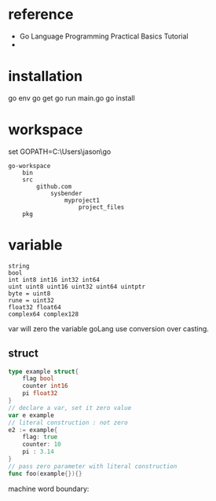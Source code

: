 
# reference
 

*   Go Language Programming Practical Basics Tutorial 
* 

# installation

go env
go get
go run main.go
go install

# workspace


set GOPATH=C:\Users\jason\go

```
go-workspace
	bin
	src
		github.com
			sysbender
				myproject1
					project_files
	pkg
```

# variable

```
string
bool
int int8 int16 int32 int64
uint uint8 uint16 uint32 uint64 uintptr
byte = uint8
rune = uint32
float32 float64
complex64 complex128
```
var will zero the variable
goLang use conversion over casting.
## struct
```go
type example struct{
	flag bool
	counter int16
	pi float32
}
// declare a var, set it zero value
var e example
// literal construction : not zero
e2 := example{
	flag: true
	counter: 10
	pi : 3.14
}
// pass zero parameter with literal construction
func foo(example{}){}
```

machine word boundary:
 
<!--stackedit_data:
eyJoaXN0b3J5IjpbMTY0NjU2Mjc1NiwxMjI4MzgzOTAxLDEzNz
g5NzM5OTIsLTQ5MTc0NzQzNSwxMTQzNjM2NDE3LC04NjIwNDgx
MzEsMTc4ODYzNTgyMiwtMTUxNjQ3NDMzNCw3MzczNDg5MDcsLT
g5MzI5ODg5Miw4MjgzODAxMjRdfQ==
-->